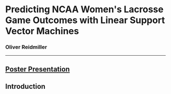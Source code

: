 # Predicting NCAA Women's Lacrosse Game Outcomes with Linear Support Vector Machines
### Oliver Reidmiller 
---

## [Poster Presentation](Figures/Poster.pdf)

## Introduction
